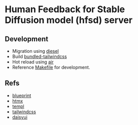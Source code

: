 # Human Feedback for Stable Diffusion model (hfsd) server

## Development
- Migration using [diesel](https://diesel.rs/guides/getting-started)
- Build [bundled-tailwindcss](https://github.com/tailwindlabs/tailwindcss/discussions/12294#discussioncomment-8268378)
- Hot reload using [air](github.com/cosmtrek/air) 
- Reference [Makefile](./Makefile) for development.

## Refs
- [blueprint](https://github.com/Melkeydev/go-blueprint)
- [htmx](https://htmx.org/)
- [templ](https://templ.guide/)
- [tailwindcss](https://tailwindcss.com/)
- [daisyui](https://daisyui.com) 
